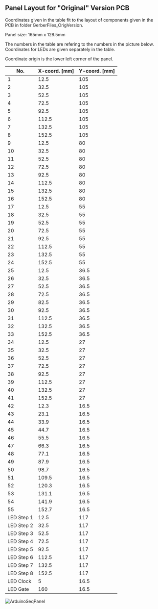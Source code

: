 ## Panel Layout for "Original" Version PCB
Coordinates given in the table fit to the layout of components given in the PCB in folder GerberFiles_OrigVersion.

Panel size: 165mm x 128.5mm

The numbers in the table are refering to the numbers in the picture below.
Coordinates for LEDs are given separately in the table.

Coordinate origin is the lower left corner of the panel.

| No. | X-coord. [mm] | Y-coord. [mm] |
| --- | --- | --- |
| 1 | 12.5 | 105 |
| 2 | 32.5 | 105 |
| 3 | 52.5 | 105 |
| 4 | 72.5 | 105 |
| 5 | 92.5 | 105 |
| 6 | 112.5 | 105 |
| 7 | 132.5 | 105 |
| 8 | 152.5 | 105 |
| 9 | 12.5 | 80 |
| 10 | 32.5 | 80 |
| 11 | 52.5 | 80 |
| 12 | 72.5 | 80 |
| 13 | 92.5 | 80 |
| 14 | 112.5 | 80 |
| 15 | 132.5 | 80 |
| 16 | 152.5 | 80 |
| 17 | 12.5 | 55 |
| 18 | 32.5 | 55 |
| 19 | 52.5 | 55 |
| 20 | 72.5 | 55 |
| 21 | 92.5 | 55 |
| 22 | 112.5 | 55 |
| 23 | 132.5 | 55 |
| 24 | 152.5 | 55 |
| 25 | 12.5 | 36.5 |
| 26 | 32.5 | 36.5 |
| 27 | 52.5 | 36.5 |
| 28 | 72.5 | 36.5 |
| 29 | 82.5 | 36.5 |
| 30 | 92.5 | 36.5 |
| 31 | 112.5 | 36.5 |
| 32 | 132.5 | 36.5 |
| 33 | 152.5 | 36.5 |
| 34 | 12.5 | 27 |
| 35 | 32.5 | 27 |
| 36 | 52.5 | 27 |
| 37 | 72.5 | 27 |
| 38 | 92.5 | 27 |
| 39 | 112.5 | 27 |
| 40 | 132.5 | 27 |
| 41 | 152.5 | 27 |
| 42 | 12.3 | 16.5 |
| 43 | 23.1 | 16.5 |
| 44 | 33.9 | 16.5 |
| 45 | 44.7 | 16.5 |
| 46 | 55.5 | 16.5 |
| 47 | 66.3 | 16.5 |
| 48 | 77.1 | 16.5 |
| 49 | 87.9 | 16.5 |
| 50 | 98.7 | 16.5 |
| 51 | 109.5 | 16.5 |
| 52 | 120.3 | 16.5 |
| 53 | 131.1 | 16.5 |
| 54 | 141.9 | 16.5 |
| 55 | 152.7 | 16.5 |
| LED Step 1 | 12.5 | 117 |
| LED Step 2 | 32.5 | 117 |
| LED Step 3 | 52.5 | 117 |
| LED Step 4 | 72.5 | 117 |
| LED Step 5 | 92.5 | 117 |
| LED Step 6 | 112.5 | 117 |
| LED Step 7 | 132.5 | 117 |
| LED Step 8 | 152.5 | 117 |
| LED Clock | 5 | 16.5 |
| LED Gate | 160 | 16.5 |

![ArduinoSeqPanel](https://user-images.githubusercontent.com/97026614/178217350-445b252a-9e8b-4062-8974-dd1c8840f9fd.jpg)
